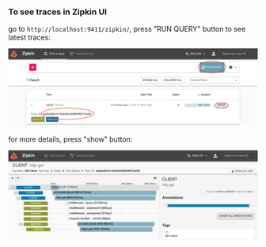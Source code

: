 ### To see traces in Zipkin UI
go to `http://localhost:9411/zipkin/`, press "RUN QUERY" button to see latest traces:

![](images/zipkin-ui-trace.png)

for more details, press "show" button:

![](images/zipkin-ui-trace-show-details.png)
